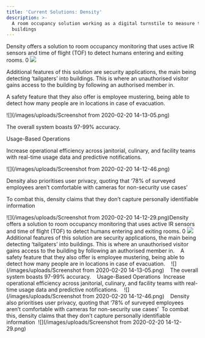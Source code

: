 ```yaml
---
title: 'Current Solutions: Density'
description: >-
  A room occupancy solution working as a digital turnstile to measure traffic in
  buildings
---
```

Density offers a solution to room occupancy monitoring that uses active IR sensors and time of flight (TOF) to detect humans entering and exiting rooms.
0
![](/images/uploads/image-fov@2x.jpg)



Additional features of this solution are security applications, the main being detecting ‘tailgaters’ into buildings. This is where an unauthorised visitor gains access to the building by following an authorised member in.



A safety feature that they also offer is employee mustering, being able to detect how many people are in locations in case of evacuation.



![](/images/uploads/Screenshot from 2020-02-20 14-13-05.png)



The overall system boasts 97-99% accuracy.



Usage-Based Operations

Increase operational efficiency across janitorial, culinary, and facility teams with real-time usage data and predictive notifications.



![](/images/uploads/Screenshot from 2020-02-20 14-12-46.png)



Density also prioritises user privacy, quoting that ‘78% of surveyed employees aren’t comfortable with cameras for non-security use cases’

To combat this, density claims that they don’t capture personally identifiable information

![](/images/uploads/Screenshot from 2020-02-20 14-12-29.png)Density offers a solution to room occupancy monitoring that uses active IR sensors and time of flight (TOF) to detect humans entering and exiting rooms.
0
![](/images/uploads/image-fov@2x.jpg)
﻿
﻿
﻿
Additional features of this solution are security applications, the main being detecting ‘tailgaters’ into buildings. This is where an unauthorised visitor gains access to the building by following an authorised member in.
﻿
﻿
﻿
A safety feature that they also offer is employee mustering, being able to detect how many people are in locations in case of evacuation.
﻿
﻿
﻿
![](/images/uploads/Screenshot from 2020-02-20 14-13-05.png)
﻿
﻿
﻿
The overall system boasts 97-99% accuracy.
﻿
﻿
﻿
Usage-Based Operations
﻿
Increase operational efficiency across janitorial, culinary, and facility teams with real-time usage data and predictive notifications.
﻿
﻿
﻿
![](/images/uploads/Screenshot from 2020-02-20 14-12-46.png)
﻿
﻿
﻿
Density also prioritises user privacy, quoting that ‘78% of surveyed employees aren’t comfortable with cameras for non-security use cases’
﻿
To combat this, density claims that they don’t capture personally identifiable information
﻿
![](/images/uploads/Screenshot from 2020-02-20 14-12-29.png)
﻿
